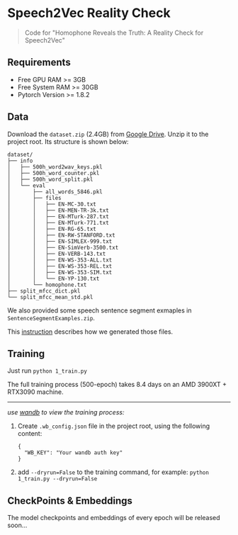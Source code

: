# Speech2Vec Reality Check
> Code for "Homophone Reveals the Truth: A Reality Check for Speech2Vec"

## Requirements
- Free GPU RAM >= 3GB
- Free System RAM >= 30GB
- Pytorch Version >= 1.8.2

## Data
Download the `dataset.zip` (2.4GB) from [Google Drive](https://drive.google.com/drive/folders/1KSWCSttpPOHVaJXJxuqv7U-GCa1n2wJ4?usp=sharing).
Unzip it to the project root. Its structure is shown below:

```
dataset/
├── info
│   ├── 500h_word2wav_keys.pkl
│   ├── 500h_word_counter.pkl
│   ├── 500h_word_split.pkl
│   └── eval
│       ├── all_words_5846.pkl
│       ├── files
│       │   ├── EN-MC-30.txt
│       │   ├── EN-MEN-TR-3k.txt
│       │   ├── EN-MTurk-287.txt
│       │   ├── EN-MTurk-771.txt
│       │   ├── EN-RG-65.txt
│       │   ├── EN-RW-STANFORD.txt
│       │   ├── EN-SIMLEX-999.txt
│       │   ├── EN-SimVerb-3500.txt
│       │   ├── EN-VERB-143.txt
│       │   ├── EN-WS-353-ALL.txt
│       │   ├── EN-WS-353-REL.txt
│       │   ├── EN-WS-353-SIM.txt
│       │   └── EN-YP-130.txt
│       └── homophone.txt
├── split_mfcc_dict.pkl
└── split_mfcc_mean_std.pkl
```
We also provided some speech sentence segment exmaples in `SentenceSegmentExamples.zip`.

This [instruction](jupyters/01_Instruction.ipynb) describes how we generated those files.



## Training

Just run `python 1_train.py`

The full training process (500-epoch) takes 8.4 days on an AMD 3900XT + RTX3090 machine.

----

*use [wandb](https://wandb.ai) to view the training process:*

1. Create  `.wb_config.json`  file in the project root, using the following content:

   ```
   {
     "WB_KEY": "Your wandb auth key"
   }
   ```

   

2. add `--dryrun=False` to the training command, for example:   `python 1_train.py --dryrun=False`


## CheckPoints & Embeddings
The model checkpoints and embeddings of every epoch will be released soon...

